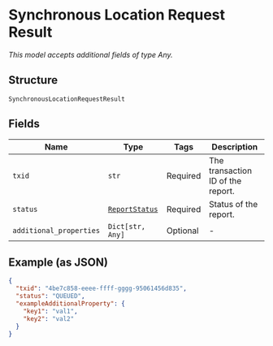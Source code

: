 
# Synchronous Location Request Result

*This model accepts additional fields of type Any.*

## Structure

`SynchronousLocationRequestResult`

## Fields

| Name | Type | Tags | Description |
|  --- | --- | --- | --- |
| `txid` | `str` | Required | The transaction ID of the report. |
| `status` | [`ReportStatus`](../../doc/models/report-status.md) | Required | Status of the report. |
| `additional_properties` | `Dict[str, Any]` | Optional | - |

## Example (as JSON)

```json
{
  "txid": "4be7c858-eeee-ffff-gggg-95061456d835",
  "status": "QUEUED",
  "exampleAdditionalProperty": {
    "key1": "val1",
    "key2": "val2"
  }
}
```

